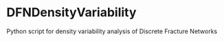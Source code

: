 # DFNDensityVariability
Python script for density variability analysis of Discrete Fracture Networks
